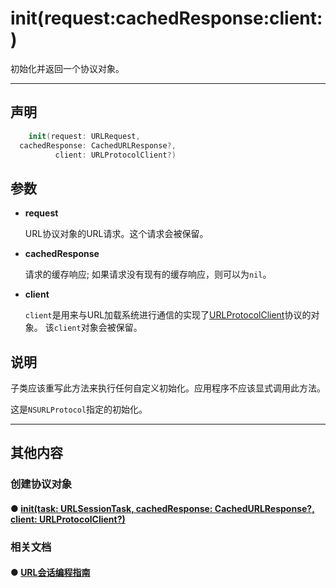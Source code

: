 # init(request:cachedResponse:client:)

初始化并返回一个协议对象。

---

## 声明

```swift
    init(request: URLRequest, 
  cachedResponse: CachedURLResponse?, 
          client: URLProtocolClient?)
```

## 参数

* **request**

  URL协议对象的URL请求。这个请求会被保留。

* **cachedResponse**

  请求的缓存响应; 如果请求没有现有的缓存响应，则可以为`nil`。

* **client**

  `client`是用来与URL加载系统进行通信的实现了[URLProtocolClient](./URLProtocolClient/)协议的对象。 该`client`对象会被保留。

## 说明

子类应该重写此方法来执行任何自定义初始化。应用程序不应该显式调用此方法。

这是`NSURLProtocol`指定的初始化。

---
## 其他内容

### 创建协议对象

#### ● [init(task: URLSessionTask, cachedResponse: CachedURLResponse?, client: URLProtocolClient?)](./init-task-cachedResponse-client.md)

### 相关文档

#### ● [URL会话编程指南](https://developer.apple.com/library/content/documentation/Cocoa/Conceptual/URLLoadingSystem/URLLoadingSystem.html#//apple_ref/doc/uid/10000165i)